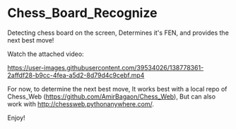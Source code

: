 # Chess_Board_Recognize

Detecting chess board on the screen,
Determines it's FEN, and provides the next best move!

Watch the attached video:

https://user-images.githubusercontent.com/39534026/138778361-2affdf28-b9cc-4fea-a5d2-8d79d4c9cebf.mp4


For now, to determine the next best move,
It works best with a local repo of Chess_Web (https://github.com/AmirBagaon/Chess_Web),
But can also work with http://chessweb.pythonanywhere.com/.

Enjoy!
